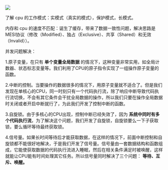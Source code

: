 ![](https://static001.geekbang.org/resource/image/2c/bd/2c6abcd035e5c83cdd7d356eca26b9bd.jpg?wh=6120*6599)

了解 cpu 的工作模式：实模式（真实的模式），保护模式，长模式。

内存和 cpu 的速度不匹配：诞生了缓存，带来了数据一致性问题，解决思路是MESI协议（修改（Modified）、独占（Exclusive）、共享（Shared）和无效（Invalid））。

并发问题解决：

1.原子变量，在只有 **单个变量全局数据** 的情况下，这种变量非常实用，如全局计数器、状态标志变量等。我们利用了CPU的原子指令实现了一组操作原子变量的函数。

2.中断的控制。当要操作的数据很多的情况下，用原子变量就不适合了。但是我们发现在单核心的CPU，同一时刻只有一个代码执行流，除了响应中断导致代码执行流切换，不会有其它条件会干扰全局数据的操作，所以我们只要在操作全局数据时关闭或者开启中断就行了，为此我们开发了控制中断的函数。

3.自旋锁。由于多核心的CPU出现，控制中断已经失效了，因为 **系统中同时有多个代码执行流**，为了解决这个问题，我们开发了自旋锁，自旋锁要么一下子获取锁，要么循环等待最终获取锁。

4.信号量。如果长时间等待后才能获取数据，在这样的情况下，前面中断控制和自旋锁都不能很好地解决，于是我们开发了信号量。信号量由一套数据结构和函数组成，它能使获取数据的代码执行流进入睡眠，然后在相关条件满足时被唤醒，这样就能让CPU能有时间处理其它任务。所以信号量同时解决了三个问题： **等待、互斥、唤醒。**